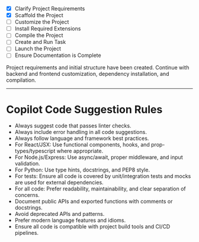 - [x] Clarify Project Requirements
- [x] Scaffold the Project
- [ ] Customize the Project
- [ ] Install Required Extensions
- [ ] Compile the Project
- [ ] Create and Run Task
- [ ] Launch the Project
- [ ] Ensure Documentation is Complete

Project requirements and initial structure have been created. Continue with backend and frontend customization, dependency installation, and compilation.

---

# Copilot Code Suggestion Rules

- Always suggest code that passes linter checks.
- Always include error handling in all code suggestions.
- Always follow language and framework best practices.
- For React/JSX: Use functional components, hooks, and prop-types/typescript where appropriate.
- For Node.js/Express: Use async/await, proper middleware, and input validation.
- For Python: Use type hints, docstrings, and PEP8 style.
- For tests: Ensure all code is covered by unit/integration tests and mocks are used for external dependencies.
- For all code: Prefer readability, maintainability, and clear separation of concerns.
- Document public APIs and exported functions with comments or docstrings.
- Avoid deprecated APIs and patterns.
- Prefer modern language features and idioms.
- Ensure all code is compatible with project build tools and CI/CD pipelines.
